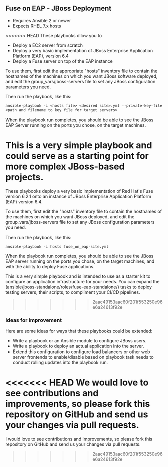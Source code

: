 ## Fuse on EAP - JBoss Deployment

- Requires Ansible 2 or newer
- Expects RHEL 7.x hosts

<<<<<<< HEAD
These playbooks dllow you to 
- Deploy a EC2 server from scratch
- Deploy a very basic implementation of JBoss Enterprise Application Platform (EAP), version 6.4
- Deploy a Fuse server on top of the EAP instance

To use them, first edit the appropriate "hosts" inventory file to contain the hostnames of the machines on which you want JBoss software deployed, and edit the group_vars/jboss-servers file to set any JBoss configuration parameters you need.

Then run the playbook, like this:

	ansible-playbook -i <hosts file> <desired site>.yml --private-key-file <path and filename to key file for target servers>

When the playbook run completes, you should be able to see the JBoss EAP Server running on the ports you chose, on the target machines.

This is a very simple playbook and could serve as a starting point for more complex JBoss-based projects. 
=======
These playbooks deploy a very basic implementation of Red Hat's Fuse version 6.2.1 onto an instance of 
JBoss Enterprise Application Platform (EAP) version 6.4. 

To use them, first edit the "hosts" inventory file to contain the
hostnames of the machines on which you want JBoss deployed, and edit the 
group_vars/jboss-servers file to set any JBoss configuration parameters you need.

Then run the playbook, like this:

	ansible-playbook -i hosts fuse_on_eap-site.yml

When the playbook run completes, you should be able to see the JBoss
EAP server running on the ports you chose, on the target machines, 
and with the ability to deploy Fuse applications.

This is a very simple playbook and is intended to use as a starter kit to 
configure an application infrastructure for your needs. You can expand the (ansible/jboss-standalone/roles/fuse-eap-standalone/)
tasks to deploy testing servers, their scripts, to compliment your CI/CD pipelines.
>>>>>>> 2aac49153aac60f201f553250e96e6a24613f92e

### Ideas for Improvement

Here are some ideas for ways that these playbooks could be extended:

- Write a playbook or an Ansible module to configure JBoss users.
- Write a playbook to deploy an actual application into the server.
- Extend this configuration to configure load balancers or other web server frontends to enable/disable based on playbook task needs to conduct rolling updates into the playbook run.

<<<<<<< HEAD
We would love to see contributions and improvements, so please fork this repository on GitHub and send us your changes via pull requests.
=======
I would love to see contributions and improvements, so please fork this
repository on GitHub and send us your changes via pull requests.
>>>>>>> 2aac49153aac60f201f553250e96e6a24613f92e
